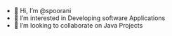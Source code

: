 - 👋 Hi, I’m @spoorani
- 👀 I’m interested in Developing software Applications
- 💞️ I’m looking to collaborate on Java Projects

<!---
spoorani/spoorani is a ✨ special ✨ repository because its `README.md` (this file) appears on your GitHub profile.
You can click the Preview link to take a look at your changes.
--->
